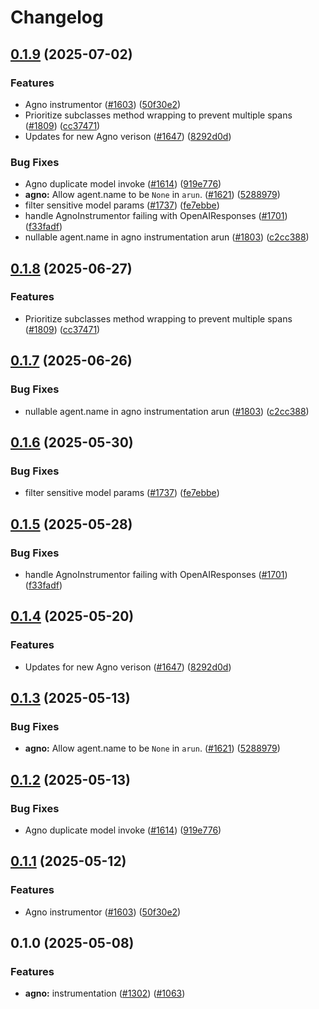 # Changelog

## [0.1.9](https://github.com/RogerHYang/openinference/compare/python-openinference-instrumentation-agno-v0.1.8...python-openinference-instrumentation-agno-v0.1.9) (2025-07-02)


### Features

* Agno instrumentor ([#1603](https://github.com/RogerHYang/openinference/issues/1603)) ([50f30e2](https://github.com/RogerHYang/openinference/commit/50f30e26b5fcc074cc8a7dbbc34e9c11b7af0e41))
* Prioritize subclasses method wrapping to prevent multiple spans ([#1809](https://github.com/RogerHYang/openinference/issues/1809)) ([cc37471](https://github.com/RogerHYang/openinference/commit/cc37471bcf2be18ff205ab4e49654be42c27daee))
* Updates for new Agno verison ([#1647](https://github.com/RogerHYang/openinference/issues/1647)) ([8292d0d](https://github.com/RogerHYang/openinference/commit/8292d0d5620a9c58c4646e553704a31fd3f8cba3))


### Bug Fixes

* Agno duplicate model invoke ([#1614](https://github.com/RogerHYang/openinference/issues/1614)) ([919e776](https://github.com/RogerHYang/openinference/commit/919e776c41fc902f76e8da495c7618ae0ad84292))
* **agno:** Allow agent.name to be `None` in `arun`. ([#1621](https://github.com/RogerHYang/openinference/issues/1621)) ([5288979](https://github.com/RogerHYang/openinference/commit/52889796daa5ac221af21b76d77b80e594cdcf89))
* filter sensitive model params ([#1737](https://github.com/RogerHYang/openinference/issues/1737)) ([fe7ebbe](https://github.com/RogerHYang/openinference/commit/fe7ebbe9f7663e39d6f18ee1be9f775f0f6e7fb4))
* handle AgnoInstrumentor failing with OpenAIResponses ([#1701](https://github.com/RogerHYang/openinference/issues/1701)) ([f33fadf](https://github.com/RogerHYang/openinference/commit/f33fadf5a67fd4bce8ba590cdae4c9b7d1133d74))
* nullable agent.name in agno instrumentation arun ([#1803](https://github.com/RogerHYang/openinference/issues/1803)) ([c2cc388](https://github.com/RogerHYang/openinference/commit/c2cc3884c3eb2ba00ddb992cc7b2aff1709bd891))

## [0.1.8](https://github.com/Arize-ai/openinference/compare/python-openinference-instrumentation-agno-v0.1.7...python-openinference-instrumentation-agno-v0.1.8) (2025-06-27)


### Features

* Prioritize subclasses method wrapping to prevent multiple spans ([#1809](https://github.com/Arize-ai/openinference/issues/1809)) ([cc37471](https://github.com/Arize-ai/openinference/commit/cc37471bcf2be18ff205ab4e49654be42c27daee))

## [0.1.7](https://github.com/Arize-ai/openinference/compare/python-openinference-instrumentation-agno-v0.1.6...python-openinference-instrumentation-agno-v0.1.7) (2025-06-26)


### Bug Fixes

* nullable agent.name in agno instrumentation arun ([#1803](https://github.com/Arize-ai/openinference/issues/1803)) ([c2cc388](https://github.com/Arize-ai/openinference/commit/c2cc3884c3eb2ba00ddb992cc7b2aff1709bd891))

## [0.1.6](https://github.com/Arize-ai/openinference/compare/python-openinference-instrumentation-agno-v0.1.5...python-openinference-instrumentation-agno-v0.1.6) (2025-05-30)


### Bug Fixes

* filter sensitive model params ([#1737](https://github.com/Arize-ai/openinference/issues/1737)) ([fe7ebbe](https://github.com/Arize-ai/openinference/commit/fe7ebbe9f7663e39d6f18ee1be9f775f0f6e7fb4))

## [0.1.5](https://github.com/Arize-ai/openinference/compare/python-openinference-instrumentation-agno-v0.1.4...python-openinference-instrumentation-agno-v0.1.5) (2025-05-28)


### Bug Fixes

* handle AgnoInstrumentor failing with OpenAIResponses ([#1701](https://github.com/Arize-ai/openinference/issues/1701)) ([f33fadf](https://github.com/Arize-ai/openinference/commit/f33fadf5a67fd4bce8ba590cdae4c9b7d1133d74))

## [0.1.4](https://github.com/Arize-ai/openinference/compare/python-openinference-instrumentation-agno-v0.1.3...python-openinference-instrumentation-agno-v0.1.4) (2025-05-20)


### Features

* Updates for new Agno verison ([#1647](https://github.com/Arize-ai/openinference/issues/1647)) ([8292d0d](https://github.com/Arize-ai/openinference/commit/8292d0d5620a9c58c4646e553704a31fd3f8cba3))

## [0.1.3](https://github.com/Arize-ai/openinference/compare/python-openinference-instrumentation-agno-v0.1.2...python-openinference-instrumentation-agno-v0.1.3) (2025-05-13)


### Bug Fixes

* **agno:** Allow agent.name to be `None` in `arun`. ([#1621](https://github.com/Arize-ai/openinference/issues/1621)) ([5288979](https://github.com/Arize-ai/openinference/commit/52889796daa5ac221af21b76d77b80e594cdcf89))

## [0.1.2](https://github.com/Arize-ai/openinference/compare/python-openinference-instrumentation-agno-v0.1.1...python-openinference-instrumentation-agno-v0.1.2) (2025-05-13)


### Bug Fixes

* Agno duplicate model invoke ([#1614](https://github.com/Arize-ai/openinference/issues/1614)) ([919e776](https://github.com/Arize-ai/openinference/commit/919e776c41fc902f76e8da495c7618ae0ad84292))

## [0.1.1](https://github.com/Arize-ai/openinference/compare/python-openinference-instrumentation-agno-v0.1.0...python-openinference-instrumentation-agno-v0.1.1) (2025-05-12)


### Features

* Agno instrumentor ([#1603](https://github.com/Arize-ai/openinference/issues/1603)) ([50f30e2](https://github.com/Arize-ai/openinference/commit/50f30e26b5fcc074cc8a7dbbc34e9c11b7af0e41))

## 0.1.0 (2025-05-08)

### Features

* **agno:** instrumentation ([#1302](https://github.com/Arize-ai/openinference/issues/1302)) ([#1063](https://github.com/Arize-ai/openinference/pull/1063))
